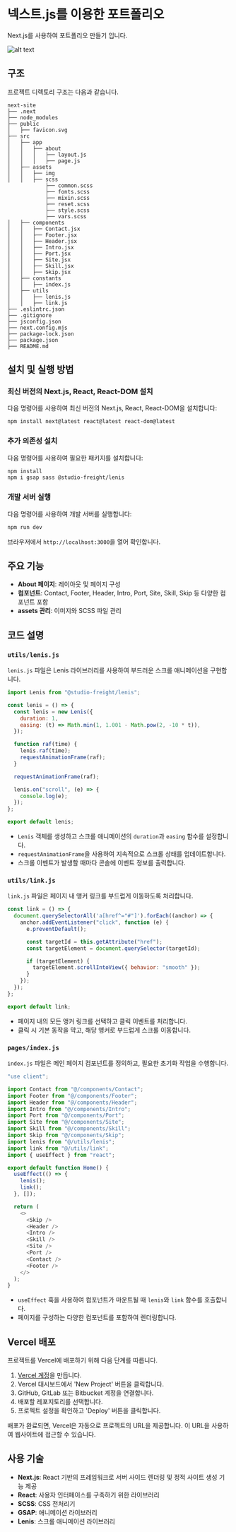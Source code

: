 # 넥스트.js를 이용한 포트폴리오

Next.js를 사용하여 포트폴리오 만들기 입니다.

![alt text](../next-site/src/assets/img/main.png)

## 구조

프로젝트 디렉토리 구조는 다음과 같습니다.

```
next-site
├── .next
├── node_modules
├── public
│   ├── favicon.svg
├── src
│   ├── app
│   │   ├── about
│   │   │   ├── layout.js
│   │   │   ├── page.js
│   ├── assets
│   │   ├── img
│   │   ├── scss
            ├── common.scss
            ├── fonts.scss
            ├── mixin.scss
            ├── reset.scss
            ├── style.scss
            ├── vars.scss
│   ├── components
│   │   ├── Contact.jsx
│   │   ├── Footer.jsx
│   │   ├── Header.jsx
│   │   ├── Intro.jsx
│   │   ├── Port.jsx
│   │   ├── Site.jsx
│   │   ├── Skill.jsx
│   │   ├── Skip.jsx
│   ├── constants
│   │   ├── index.js
│   ├── utils
│   │   ├── lenis.js
│   │   ├── link.js
├── .eslintrc.json
├── .gitignore
├── jsconfig.json
├── next.config.mjs
├── package-lock.json
├── package.json
├── README.md
```

## 설치 및 실행 방법

### 최신 버전의 Next.js, React, React-DOM 설치

다음 명령어를 사용하여 최신 버전의 Next.js, React, React-DOM을 설치합니다:

```bash
npm install next@latest react@latest react-dom@latest
```

### 추가 의존성 설치

다음 명령어를 사용하여 필요한 패키지를 설치합니다:

```bash
npm install
npm i gsap sass @studio-freight/lenis
```

### 개발 서버 실행

다음 명령어를 사용하여 개발 서버를 실행합니다:

```bash
npm run dev
```

브라우저에서 `http://localhost:3000`을 열어 확인합니다.

## 주요 기능

- **About 페이지**: 레이아웃 및 페이지 구성
- **컴포넌트**: Contact, Footer, Header, Intro, Port, Site, Skill, Skip 등 다양한 컴포넌트 포함
- **assets 관리**: 이미지와 SCSS 파일 관리

## 코드 설명

### `utils/lenis.js`

`lenis.js` 파일은 Lenis 라이브러리를 사용하여 부드러운 스크롤 애니메이션을 구현합니다.

```javascript
import Lenis from "@studio-freight/lenis";

const lenis = () => {
  const lenis = new Lenis({
    duration: 1,
    easing: (t) => Math.min(1, 1.001 - Math.pow(2, -10 * t)),
  });

  function raf(time) {
    lenis.raf(time);
    requestAnimationFrame(raf);
  }

  requestAnimationFrame(raf);

  lenis.on("scroll", (e) => {
    console.log(e);
  });
};

export default lenis;
```

- `Lenis` 객체를 생성하고 스크롤 애니메이션의 `duration`과 `easing` 함수를 설정합니다.
- `requestAnimationFrame`을 사용하여 지속적으로 스크롤 상태를 업데이트합니다.
- 스크롤 이벤트가 발생할 때마다 콘솔에 이벤트 정보를 출력합니다.

### `utils/link.js`

`link.js` 파일은 페이지 내 앵커 링크를 부드럽게 이동하도록 처리합니다.

```javascript
const link = () => {
  document.querySelectorAll('a[href^="#"]').forEach((anchor) => {
    anchor.addEventListener("click", function (e) {
      e.preventDefault();

      const targetId = this.getAttribute("href");
      const targetElement = document.querySelector(targetId);

      if (targetElement) {
        targetElement.scrollIntoView({ behavior: "smooth" });
      }
    });
  });
};

export default link;
```

- 페이지 내의 모든 앵커 링크를 선택하고 클릭 이벤트를 처리합니다.
- 클릭 시 기본 동작을 막고, 해당 앵커로 부드럽게 스크롤 이동합니다.

### `pages/index.js`

`index.js` 파일은 메인 페이지 컴포넌트를 정의하고, 필요한 초기화 작업을 수행합니다.

```javascript
"use client";

import Contact from "@/components/Contact";
import Footer from "@/components/Footer";
import Header from "@/components/Header";
import Intro from "@/components/Intro";
import Port from "@/components/Port";
import Site from "@/components/Site";
import Skill from "@/components/Skill";
import Skip from "@/components/Skip";
import lenis from "@/utils/lenis";
import link from "@/utils/link";
import { useEffect } from "react";

export default function Home() {
  useEffect(() => {
    lenis();
    link();
  }, []);

  return (
    <>
      <Skip />
      <Header />
      <Intro />
      <Skill />
      <Site />
      <Port />
      <Contact />
      <Footer />
    </>
  );
}
```

- `useEffect` 훅을 사용하여 컴포넌트가 마운트될 때 `lenis`와 `link` 함수를 호출합니다.
- 페이지를 구성하는 다양한 컴포넌트를 포함하여 렌더링합니다.

## Vercel 배포

프로젝트를 Vercel에 배포하기 위해 다음 단계를 따릅니다.

1. [Vercel 계정](https://vercel.com/)을 만듭니다.
2. Vercel 대시보드에서 'New Project' 버튼을 클릭합니다.
3. GitHub, GitLab 또는 Bitbucket 계정을 연결합니다.
4. 배포할 레포지토리를 선택합니다.
5. 프로젝트 설정을 확인하고 'Deploy' 버튼을 클릭합니다.

배포가 완료되면, Vercel은 자동으로 프로젝트의 URL을 제공합니다. 이 URL을 사용하여 웹사이트에 접근할 수 있습니다.

## 사용 기술

- **Next.js**: React 기반의 프레임워크로 서버 사이드 렌더링 및 정적 사이트 생성 기능 제공
- **React**: 사용자 인터페이스를 구축하기 위한 라이브러리
- **SCSS**: CSS 전처리기
- **GSAP**: 애니메이션 라이브러리
- **Lenis**: 스크롤 애니메이션 라이브러리
